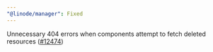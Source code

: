 ```yaml
---
"@linode/manager": Fixed
---
```


Unnecessary 404 errors when components attempt to fetch deleted resources ([#12474](https://github.com/linode/manager/pull/12474))
